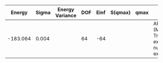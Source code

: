 | Energy   | Sigma | Energy Variance | DOF | Einf | S(qmax) | qmax | Method                                                       | Data Repository |
|----------|-------|-----------------|-----|------|---------|------|--------------------------------------------------------------|-----------------|
| -183.064 | 0.004 |                 | 64  | -64  |         |      | AFQMC (Metropolis, Trotter error extrapolated), numerically exact |                 |
